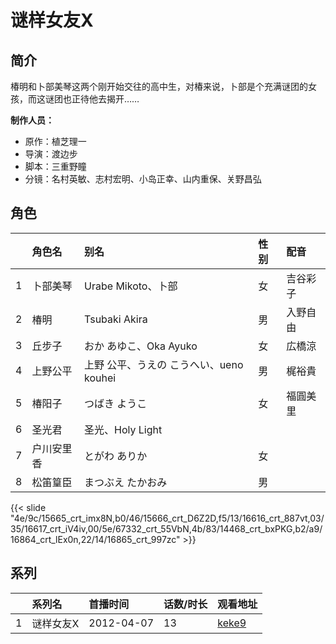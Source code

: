 # 谜样女友X


## 简介

椿明和卜部美琴这两个刚开始交往的高中生，对椿来说，卜部是个充满谜团的女孩，而这谜团也正待他去揭开……

**制作人员：**
- 原作：植芝理一
- 导演：渡边步
- 脚本：三重野瞳
- 分镜：名村英敏、志村宏明、小岛正幸、山内重保、关野昌弘

## 角色

|     |   角色名   |   别名  | 性别 |  配音  |
|:--- |:------  |:----      |:---  |:--   |
| 1 | 卜部美琴 | Urabe Mikoto、卜部 | 女 | 吉谷彩子 |
| 2 | 椿明 | Tsubaki Akira | 男 | 入野自由 |
| 3 | 丘步子 | おか あゆこ、Oka Ayuko | 女 | 広橋涼 |
| 4 | 上野公平 | 上野 公平、うえの こうへい、ueno kouhei | 男 | 梶裕貴 |
| 5 | 椿阳子 | つばき ようこ | 女 | 福圓美里 |
| 6 | 圣光君 | 圣光、Holy Light |  |  |
| 7 | 户川安里香 | とがわ ありか | 女 |  |
| 8 | 松笛篁臣 | まつぶえ たかおみ | 男 |  |

{{< slide "4e/9c/15665_crt_imx8N,b0/46/15666_crt_D6Z2D,f5/13/16616_crt_887vt,03/35/16617_crt_iV4iv,00/5e/67332_crt_55VbN,4b/83/14468_crt_bxPKG,b2/a9/16864_crt_lEx0n,22/14/16865_crt_997zc" >}}

## 系列

|     | 系列名   | 首播时间       | 话数/时长 | 观看地址                                                    |
| :-- | :---- | :--------- | :---- | :------------------------------------------------------ |
| 1   | 谜样女友X | 2012-04-07 | 13    | [keke9](https://www.keke9.app/play/21961-4-160832.html) |




